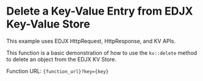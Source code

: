 <!--
title: .'Delete a key-value entry from EDJX's Key Value Store'
description: 'An example that deletes a key-value entry from EDJX's Key Value Store'
platform: EDJX
language: Rust
-->

# Delete a Key-Value Entry from EDJX Key-Value Store

This example uses EDJX HttpRequest, HttpResponse, and KV APIs.

This function is a basic demonstration of how to use the `kv::delete` method to delete an object from the EDJX KV Store.

Function URL: `{function_url}?key={key}`
